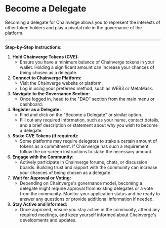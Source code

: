 # Become a Delegate

Becoming a delegate for Chainverge allows you to represent the interests of other token holders and play a pivotal role in the governance of the platform.

***

**Step-by-Step Instructions:**

1. **Hold Chainverge Tokens (CVE):**
   * Ensure you have a minimum balance of Chainverge tokens in your wallet. Holding a significant amount can increase your chances of being chosen as a delegate.
2. **Connect to Chainverge Platform:**
   * Visit the Chainverge website or platform.
   * Log in using your preferred method, such as WEB3 or MetaMask.
3. **Navigate to the Governance Section:**
   * Once logged in, head to the "DAO" section from the main menu or dashboard.
4. **Register as a Delegate:**
   * Find and click on the "Become a Delegate" or similar option.
   * Fill out any required information, such as your name, contact details, and a brief description or statement about why you wish to become a delegate.
5. **Stake CVE Tokens (if required):**
   * Some platforms may require delegates to stake a certain amount of tokens as a commitment. If Chainverge has such a requirement, follow the on-screen instructions to stake the necessary amount.
6. **Engage with the Community:**
   * Actively participate in Chainverge forums, chats, or discussion boards. Building trust and rapport with the community can increase your chances of being chosen as a delegate.
7. **Wait for Approval or Voting:**
   * Depending on Chainverge's governance model, becoming a delegate might require approval from existing delegates or a vote from the community. Monitor your application status and be ready to answer any questions or provide additional information if needed.
8. **Stay Active and Informed:**
   * Once approved, ensure you stay active in the community, attend any required meetings, and keep yourself informed about Chainverge's developments and updates.
